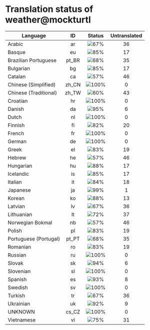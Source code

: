 # Translation status of weather@mockturtl

Language | ID | Status | Untranslated
---------|:--:|:------:|:-----------:
Arabic | ar | ![67%](http://progressed.io/bar/67) | 36
Basque | eu | ![85%](http://progressed.io/bar/85) | 17
Brazilian Portuguese | pt_BR | ![68%](http://progressed.io/bar/68) | 35
Bulgarian | bg | ![85%](http://progressed.io/bar/85) | 17
Catalan | ca | ![57%](http://progressed.io/bar/57) | 46
Chinese (Simplified) | zh_CN | ![100%](http://progressed.io/bar/100) | 0
Chinese (Traditional) | zh_TW | ![60%](http://progressed.io/bar/60) | 43
Croatian | hr | ![100%](http://progressed.io/bar/100) | 0
Danish | da | ![95%](http://progressed.io/bar/95) | 6
Dutch | nl | ![100%](http://progressed.io/bar/100) | 0
Finnish | fi | ![82%](http://progressed.io/bar/82) | 20
French | fr | ![100%](http://progressed.io/bar/100) | 0
German | de | ![100%](http://progressed.io/bar/100) | 0
Greek | el | ![83%](http://progressed.io/bar/83) | 19
Hebrew | he | ![57%](http://progressed.io/bar/57) | 46
Hungarian | hu | ![88%](http://progressed.io/bar/88) | 17
Icelandic | is | ![85%](http://progressed.io/bar/85) | 17
Italian | it | ![84%](http://progressed.io/bar/84) | 18
Japanese | ja | ![99%](http://progressed.io/bar/99) | 1
Korean | ko | ![88%](http://progressed.io/bar/88) | 13
Latvian | lv | ![67%](http://progressed.io/bar/67) | 36
Lithuanian | lt | ![72%](http://progressed.io/bar/72) | 37
Norwegian Bokmal | nb | ![57%](http://progressed.io/bar/57) | 46
Polish | pl | ![83%](http://progressed.io/bar/83) | 19
Portuguese (Portugal) | pt_PT | ![68%](http://progressed.io/bar/68) | 35
Romanian | ro | ![83%](http://progressed.io/bar/83) | 19
Russian | ru | ![100%](http://progressed.io/bar/100) | 0
Slovak | sk | ![94%](http://progressed.io/bar/94) | 6
Slovenian | sl | ![100%](http://progressed.io/bar/100) | 0
Spanish | es | ![93%](http://progressed.io/bar/93) | 8
Swedish | sv | ![100%](http://progressed.io/bar/100) | 0
Turkish | tr | ![67%](http://progressed.io/bar/67) | 36
Ukrainian | uk | ![92%](http://progressed.io/bar/92) | 9
UNKNOWN | cs_CZ | ![100%](http://progressed.io/bar/100) | 0
Vietnamese | vi | ![75%](http://progressed.io/bar/75) | 31
